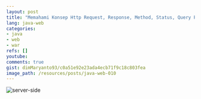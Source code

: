 ```yaml
---
layout: post
title: "Memahami Konsep Http Request, Response, Method, Status, Query Params"
lang: java-web
categories:
- java
- web
- war
refs: []
youtube: 
comments: true
gist: dimMaryanto93/c0a51e92e23ada4ecb71f9c18c803fea
image_path: /resources/posts/java-web-010
---
```


![server-side]({{site.baseurl}}/resources/posts/java-web-010/server-side.jpg)